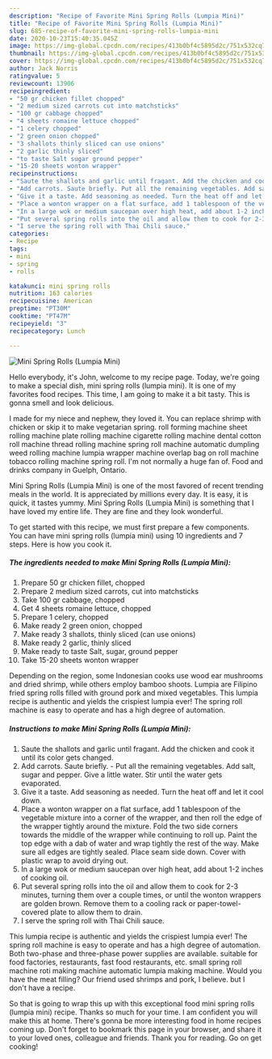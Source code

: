 ```yaml
---
description: "Recipe of Favorite Mini Spring Rolls (Lumpia Mini)"
title: "Recipe of Favorite Mini Spring Rolls (Lumpia Mini)"
slug: 685-recipe-of-favorite-mini-spring-rolls-lumpia-mini
date: 2020-10-23T15:40:35.045Z
image: https://img-global.cpcdn.com/recipes/413b0bf4c5895d2c/751x532cq70/mini-spring-rolls-lumpia-mini-recipe-main-photo.jpg
thumbnail: https://img-global.cpcdn.com/recipes/413b0bf4c5895d2c/751x532cq70/mini-spring-rolls-lumpia-mini-recipe-main-photo.jpg
cover: https://img-global.cpcdn.com/recipes/413b0bf4c5895d2c/751x532cq70/mini-spring-rolls-lumpia-mini-recipe-main-photo.jpg
author: Jack Norris
ratingvalue: 5
reviewcount: 13906
recipeingredient:
- "50 gr chicken fillet chopped"
- "2 medium sized carrots cut into matchsticks"
- "100 gr cabbage chopped"
- "4 sheets romaine lettuce chopped"
- "1 celery chopped"
- "2 green onion chopped"
- "3 shallots thinly sliced can use onions"
- "2 garlic thinly sliced"
- "to taste Salt sugar ground pepper"
- "15-20 sheets wonton wrapper"
recipeinstructions:
- "Saute the shallots and garlic until fragant. Add the chicken and cook it until its color gets changed."
- "Add carrots. Saute briefly. Put all the remaining vegetables. Add salt, sugar and pepper. Give a little water. Stir until the water gets evaporated."
- "Give it a taste. Add seasoning as needed. Turn the heat off and let it cool down."
- "Place a wonton wrapper on a flat surface, add 1 tablespoon of the vegetable mixture into a corner of the wrapper, and then roll the edge of the wrapper tightly around the mixture. Fold the two side corners towards the middle of the wrapper while continuing to roll up. Paint the top edge with a dab of water and wrap tightly the rest of the way. Make sure all edges are tightly sealed. Place seam side down. Cover with plastic wrap to avoid drying out."
- "In a large wok or medium saucepan over high heat, add about 1-2 inches of cooking oil."
- "Put several spring rolls into the oil and allow them to cook for 2-3 minutes, turning them over a couple times, or until the wonton wrappers are golden brown. Remove them to a cooling rack or paper-towel-covered plate to allow them to drain."
- "I serve the spring roll with Thai Chili sauce."
categories:
- Recipe
tags:
- mini
- spring
- rolls

katakunci: mini spring rolls 
nutrition: 163 calories
recipecuisine: American
preptime: "PT30M"
cooktime: "PT47M"
recipeyield: "3"
recipecategory: Lunch

---
```



![Mini Spring Rolls (Lumpia Mini)](https://img-global.cpcdn.com/recipes/413b0bf4c5895d2c/751x532cq70/mini-spring-rolls-lumpia-mini-recipe-main-photo.jpg)

Hello everybody, it's John, welcome to my recipe page. Today, we're going to make a special dish, mini spring rolls (lumpia mini). It is one of my favorites food recipes. This time, I am going to make it a bit tasty. This is gonna smell and look delicious.

I made for my niece and nephew, they loved it. You can replace shrimp with chicken or skip it to make vegetarian spring. roll forming machine sheet rolling machine plate rolling machine cigarette rolling machine dental cotton roll machine thread rolling machine spring roll machine automatic dumpling weed rolling machine lumpia wrapper machine overlap bag on roll machine tobacco rolling machine spring roll. I&#39;m not normally a huge fan of. Food and drinks company in Guelph, Ontario.

Mini Spring Rolls (Lumpia Mini) is one of the most favored of recent trending meals in the world. It is appreciated by millions every day. It is easy, it is quick, it tastes yummy. Mini Spring Rolls (Lumpia Mini) is something that I have loved my entire life. They are fine and they look wonderful.


To get started with this recipe, we must first prepare a few components. You can have mini spring rolls (lumpia mini) using 10 ingredients and 7 steps. Here is how you cook it.

<!--inarticleads1-->

##### The ingredients needed to make Mini Spring Rolls (Lumpia Mini):

1. Prepare 50 gr chicken fillet, chopped
1. Prepare 2 medium sized carrots, cut into matchsticks
1. Take 100 gr cabbage, chopped
1. Get 4 sheets romaine lettuce, chopped
1. Prepare 1 celery, chopped
1. Make ready 2 green onion, chopped
1. Make ready 3 shallots, thinly sliced (can use onions)
1. Make ready 2 garlic, thinly sliced
1. Make ready to taste Salt, sugar, ground pepper
1. Take 15-20 sheets wonton wrapper


Depending on the region, some Indonesian cooks use wood ear mushrooms and dried shrimp, while others employ bamboo shoots. Lumpia are Filipino fried spring rolls filled with ground pork and mixed vegetables. This lumpia recipe is authentic and yields the crispiest lumpia ever! The spring roll machine is easy to operate and has a high degree of automation. 

<!--inarticleads2-->

##### Instructions to make Mini Spring Rolls (Lumpia Mini):

1. Saute the shallots and garlic until fragant. Add the chicken and cook it until its color gets changed.
1. Add carrots. Saute briefly. - Put all the remaining vegetables. Add salt, sugar and pepper. Give a little water. Stir until the water gets evaporated.
1. Give it a taste. Add seasoning as needed. Turn the heat off and let it cool down.
1. Place a wonton wrapper on a flat surface, add 1 tablespoon of the vegetable mixture into a corner of the wrapper, and then roll the edge of the wrapper tightly around the mixture. Fold the two side corners towards the middle of the wrapper while continuing to roll up. Paint the top edge with a dab of water and wrap tightly the rest of the way. Make sure all edges are tightly sealed. Place seam side down. Cover with plastic wrap to avoid drying out.
1. In a large wok or medium saucepan over high heat, add about 1-2 inches of cooking oil.
1. Put several spring rolls into the oil and allow them to cook for 2-3 minutes, turning them over a couple times, or until the wonton wrappers are golden brown. Remove them to a cooling rack or paper-towel-covered plate to allow them to drain.
1. I serve the spring roll with Thai Chili sauce.


This lumpia recipe is authentic and yields the crispiest lumpia ever! The spring roll machine is easy to operate and has a high degree of automation. Both two-phase and three-phase power supplies are available. suitable for food factories, restaurants, fast food restaurants, etc. small spring roll machine roti making machine automatic lumpia making machine. Would you have the meat filling? Our friend used shrimps and pork, I believe. but I don&#39;t have a recipe. 

So that is going to wrap this up with this exceptional food mini spring rolls (lumpia mini) recipe. Thanks so much for your time. I am confident you will make this at home. There's gonna be more interesting food in home recipes coming up. Don't forget to bookmark this page in your browser, and share it to your loved ones, colleague and friends. Thank you for reading. Go on get cooking!
